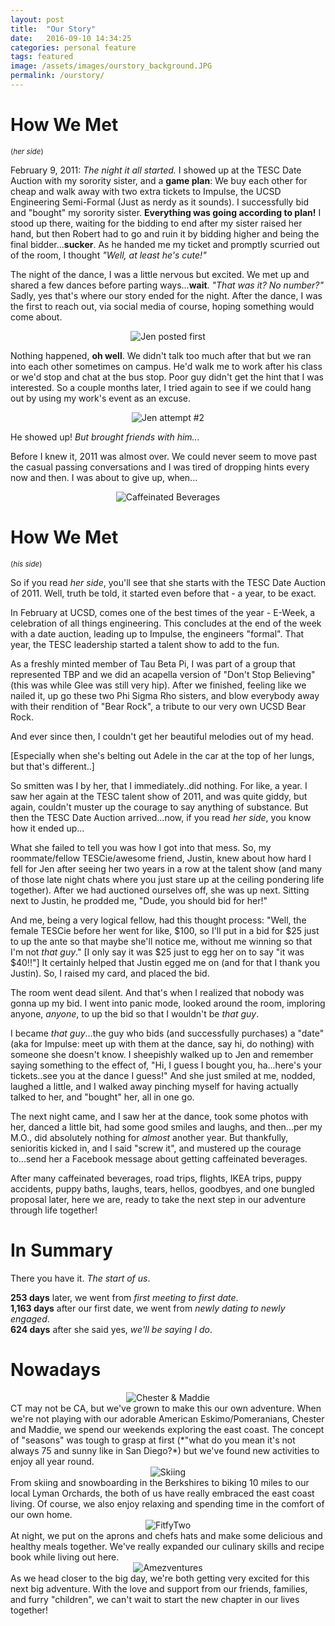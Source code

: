 ```yaml
---
layout: post
title:  "Our Story"
date:   2016-09-10 14:34:25
categories: personal feature
tags: featured
image: /assets/images/ourstory_background.JPG
permalink: /ourstory/
---
```


# How We Met
<small>(*her side*)</small>

February 9, 2011: *The night it all started.* 
I showed up at the TESC Date Auction with my sorority sister, and a **game plan**: We buy each other for cheap and walk away with two extra tickets to Impulse, the UCSD Engineering Semi-Formal (Just as nerdy as it sounds). I successfully bid and "bought" my sorority sister. **Everything was going according to plan!** I stood up there, waiting for the bidding to end after my sister raised her hand, but then Robert had to go and ruin it by bidding higher and being the final bidder...**sucker**. As he handed me my ticket and promptly scurried out of the room, I thought *"Well, at least he's cute!"*

The night of the dance, I was a little nervous but excited. We met up and shared a few dances before parting ways...**wait**. *"That was it? No number?"* Sadly, yes that's where our story ended for the night. After the dance, I was the first to reach out, via social media of course, hoping something would come about.

<center><img src="/assets/page_images/ourstory/jen_post_1.png" alt="Jen posted first"></center>

Nothing happened, **oh well**. We didn't talk too much after that but we ran into each other sometimes on campus. He'd walk me to work after his class or we'd stop and chat at the bus stop. Poor guy didn't get the hint that I was interested. So a couple months later, I tried again to see if we could hang out by using my work's event as an excuse.

<center><img src="/assets/page_images/ourstory/jen_post_2.png" alt="Jen attempt #2"></center>

He showed up! *But brought friends with him...*

Before I knew it, 2011 was almost over. We could never seem to move past the casual passing conversations and I was tired of dropping hints every now and then. I was about to give up, when...

<center><img src="/assets/page_images/ourstory/robert_post_2.png" alt="Caffeinated Beverages"></center>

# How We Met
<small>(*his side*)</small>

So if you read *_her side_*, you'll see that she starts with the TESC Date Auction of 2011. Well, truth be told, it started even before that - a year, to be exact.

In February at UCSD, comes one of the best times of the year - E-Week, a celebration of all things engineering. This concludes at the end of the week with a date auction, leading up to Impulse, the engineers "formal". That year, the TESC leadership started a talent show to add to the fun.

As a freshly minted member of Tau Beta Pi, I was part of a group that represented TBP and we did an acapella version of "Don't Stop Believing" (this was while Glee was still very hip). After we finished, feeling like we nailed it, up go these two Phi Sigma Rho sisters, and blow everybody away with their rendition of "Bear Rock", a tribute to our very own UCSD Bear Rock.

And ever since then, I couldn't get her beautiful melodies out of my head. 

[Especially when she's belting out Adele in the car at the top of her lungs, but that's different..]

So smitten was I by her, that I immediately..did nothing. For like, a year. I saw her again at the TESC talent show of 2011, and was quite giddy, but again, couldn't muster up the courage to say anything of substance. But then the TESC Date Auction arrived...now, if you read *_her side_*, you know how it ended up...

What she failed to tell you was how I got into that mess. So, my roommate/fellow TESCie/awesome friend, Justin, knew about how hard I fell for Jen after seeing her two years in a row at the talent show (and many of those late night chats where you just stare up at the ceiling pondering life together). After we had auctioned ourselves off, she was up next. Sitting next to Justin, he prodded me, "Dude, you should bid for her!"

And me, being a very logical fellow, had this thought process: "Well, the female TESCie before her went for like, $100, so I'll put in a bid for $25 just to up the ante so that maybe she'll notice me, without me winning so that I'm not _that guy_." [I only say it was $25 just to egg her on to say "it was $40!!"] It certainly helped that Justin egged me on (and for that I thank you Justin). So, I raised my card, and placed the bid. 

The room went dead silent. And that's when I realized that nobody was gonna up my bid. I went into panic mode, looked around the room, imploring anyone, _anyone_, to up the bid so that I wouldn't be _that guy_.

I became _that guy_...the guy who bids (and successfully purchases) a "date" (aka for Impulse: meet up with them at the dance, say hi, do nothing) with someone she doesn't know. I sheepishly walked up to Jen and remember saying something to the effect of, "Hi, I guess I bought you, ha...here's your tickets..see you at the dance I guess!" And she just smiled at me, nodded, laughed a little, and I walked away pinching myself for having actually talked to her, and "bought" her, all in one go.

The next night came, and I saw her at the dance, took some photos with her, danced a little bit, had some good smiles and laughs, and then...per my M.O., did absolutely nothing for _almost_ another year. But thankfully, senioritis kicked in, and I said "screw it", and mustered up the courage to...send her a Facebook message about getting caffeinated beverages.

After many caffeinated beverages, road trips, flights, IKEA trips, puppy accidents, puppy baths, laughs, tears, hellos, goodbyes, and one bungled proposal later, here we are, ready to take the next step in our adventure through life together!

# In Summary
There you have it. *The start of us*.

**253 days** later, we went from *first meeting to first date*.  
**1,163 days** after our first date, we went from *newly dating to newly engaged*.  
**624 days** after she said yes, *we'll be saying I do*.  


# Nowadays

<center><img src="/assets/page_images/ourstory/dogs.jpg" alt="Chester & Maddie"></center>
CT may not be CA, but we've grown to make this our own adventure. When we're not playing with our adorable American Eskimo/Pomeranians, Chester and Maddie, we spend our weekends exploring the east coast. The concept of "seasons" was tough to grasp at first (*"what do you mean it's not always 75 and sunny like in San Diego?*) but we've found new activities to enjoy all year round.

<center><img src="/assets/page_images/ourstory/skiing.jpg" alt="Skiing"></center>
From skiing and snowboarding in the Berkshires to biking 10 miles to our local Lyman Orchards, the both of us have really embraced the east coast living. Of course, we also enjoy relaxing and spending time in the comfort of our own home.

<center><img src="/assets/page_images/ourstory/fitfytwo.jpg" alt="FitfyTwo"></center>
At night, we put on the aprons and chefs hats and make some delicious and healthy meals together. We've really expanded our culinary skills and recipe book while living out here.

<center><img src="/assets/page_images/ourstory/amezventures.jpg" alt="Amezventures"></center>
As we head closer to the big day, we're both getting very excited for this next big adventure. With the love and support from our friends, families, and furry "children", we can't wait to start the new chapter in our lives together!
